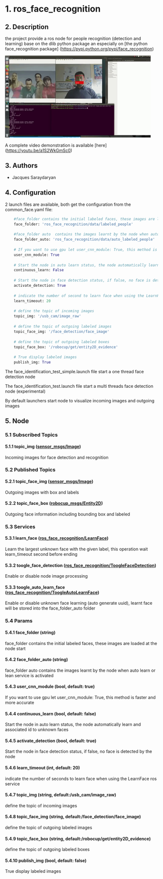 # 1. ros_face_recognition

## 2. Description
the project provide a ros node for people recognition (detection and learning) base on the dlib python package an especially on [the python face_recognition package] (https://pypi.python.org/pypi/face_recognition)

![Sample Face Recognition](img/ros_face_recognition.gif "Auto learning face example") 

A complete video demonstration is available [here] (https://youtu.be/a1S2WkGmSc0)

## 3. Authors
* Jacques Saraydaryan

## 4.  Configuration 

2 launch files are available, both get the configuration from the common_face.yaml file:
```python
    #face_folder contains the initial labeled faces, these images are loaded at the node start
    face_folder: 'ros_face_recognition/data/labeled_people'
    
    #face_folder auto  contains the images learnt by the node when auto learn or lean service is activated
    face_folder_auto: 'ros_face_recognition/data/auto_labeled_people'
    
    # If you want to use gpu let user_cnn_module: True, this method is faster and more accurate
    user_cnn_module: True
    
    # Start the node in auto learn status, the node automatically learn and associated id to unknown faces
    continuous_learn: False
    
    # Start the node in face detection status, if false, no face is detected by the node
    activate_detection: True
    
    # indicate the number of second to learn face when using the LearnFace ros service
    learn_timeout: 20
    
    # define the topic of incoming images
    topic_img: '/usb_cam/image_raw'
    
    # define the topic of outgoing labeled images
    topic_face_img: '/face_detection/face_image'
    
    # define the topic of outgoing labeled boxes
    topic_face_box: '/robocup/get/entity2D_evidence'
    
    # True display labeled images
    publish_img: True
```

The face_identification_test_simple.launch file start a one thread face detection node

The face_identification_test.launch file start a multi threads face detection node (experimental)

By default launchers start node to visualize incoming images and outgoing images

## 5. Node
 ### 5.1  Subscribed Topics
  #### 5.1.1 topic_img ([sensor_msgs/Image](http://docs.ros.org/api/sensor_msgs/html/msg/Image.html))
   Incoming images for face detection and recognition
        
 ### 5.2 Published Topics
  #### 5.2.1 topic_face_img ([sensor_msgs/Image](http://docs.ros.org/api/sensor_msgs/html/msg/Image.html))
   Outgoing images with box and labels
  #### 5.2.2 topic_face_box ([robocup_msgs/Entity2D]())
   Outgoing face information including bounding box and labeled 
            
 ### 5.3 Services
  #### 5.3.1 learn_face ([ros_face_recognition/LearnFace](https://github.com/jacques-saraydaryan/ros_face_recognition/blob/master/srv/LearnFace.srv))
   Learn the largest unknown face with the given label, this operation wait learn_timeout second before ending
  #### 5.3.2 toogle_face_detection ([ros_face_recognition/ToogleFaceDetection](https://github.com/jacques-saraydaryan/ros_face_recognition/blob/master/srv/ToogleFaceDetection.srv))
   Enable or disable node image processing
  #### 5.3.3 toogle_auto_learn_face ([ros_face_recognition/ToogleAutoLearnFace](https://github.com/jacques-saraydaryan/ros_face_recognition/blob/master/srv/ToogleAutoLearnFace.srv))
   Enable or disable unknown face learning (auto generate uuid), learnt face will be stored into the face_folder_auto folder

### 5.4  Params
 #### 5.4.1 face_folder (string)
  face_folder contains the initial labeled faces, these images are loaded at the node start
 #### 5.4.2 face_folder_auto (string)
  face_folder auto  contains the images learnt by the node when auto learn or lean service is activated
 #### 5.4.3 user_cnn_module (bool, default: true) 
  If you want to use gpu let user_cnn_module: True, this method is faster and more accurate
 #### 5.4.4 continuous_learn (bool, default: false) 
  Start the node in auto learn status, the node automatically learn and associated id to unknown faces
 #### 5.4.5 activate_detection (bool, default: true) 
  Start the node in face detection status, if false, no face is detected by the node
 #### 5.4.6 learn_timeout (int, default: 20)
  indicate the number of seconds to learn face when using the LearnFace ros service
 #### 5.4.7 topic_img (string, default:/usb_cam/image_raw)
  define the topic of incoming images
 #### 5.4.8 topic_face_img (string, default:/face_detection/face_image)
  define the topic of outgoing labeled images
 #### 5.4.9 topic_face_box (string, default:/robocup/get/entity2D_evidence)
  define the topic of outgoing labeled boxes
 #### 5.4.10 publish_img (bool, default: false) 
  True display labeled images
  
  



